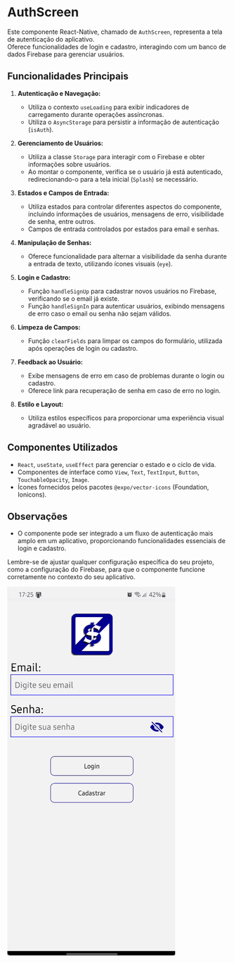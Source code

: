 # AuthScreen

Este componente React-Native, chamado de `AuthScreen`, representa a tela de autenticação do aplicativo.  
Oferece funcionalidades de login e cadastro, interagindo com um banco de dados Firebase para gerenciar usuários.

## Funcionalidades Principais

1. **Autenticação e Navegação:**
   - Utiliza o contexto `useLoading` para exibir indicadores de carregamento durante operações assíncronas.
   - Utiliza o `AsyncStorage` para persistir a informação de autenticação (`isAuth`).

2. **Gerenciamento de Usuários:**
   - Utiliza a classe `Storage` para interagir com o Firebase e obter informações sobre usuários.
   - Ao montar o componente, verifica se o usuário já está autenticado, redirecionando-o para a tela inicial (`Splash`) se necessário.

3. **Estados e Campos de Entrada:**
   - Utiliza estados para controlar diferentes aspectos do componente, incluindo informações de usuários, mensagens de erro, visibilidade de senha, entre outros.
   - Campos de entrada controlados por estados para email e senhas.

4. **Manipulação de Senhas:**
   - Oferece funcionalidade para alternar a visibilidade da senha durante a entrada de texto, utilizando ícones visuais (`eye`).

5. **Login e Cadastro:**
   - Função `handleSignUp` para cadastrar novos usuários no Firebase, verificando se o email já existe.
   - Função `handleSignIn` para autenticar usuários, exibindo mensagens de erro caso o email ou senha não sejam válidos.

6. **Limpeza de Campos:**
   - Função `clearFields` para limpar os campos do formulário, utilizada após operações de login ou cadastro.

7. **Feedback ao Usuário:**
   - Exibe mensagens de erro em caso de problemas durante o login ou cadastro.
   - Oferece link para recuperação de senha em caso de erro no login.

8. **Estilo e Layout:**
   - Utiliza estilos específicos para proporcionar uma experiência visual agradável ao usuário.

## Componentes Utilizados

- `React`, `useState`, `useEffect` para gerenciar o estado e o ciclo de vida.
- Componentes de interface como `View`, `Text`, `TextInput`, `Button`, `TouchableOpacity`, `Image`.
- Ícones fornecidos pelos pacotes `@expo/vector-icons` (Foundation, Ionicons).

## Observações

- O componente pode ser integrado a um fluxo de autenticação mais amplo em um aplicativo, proporcionando funcionalidades essenciais de login e cadastro.

Lembre-se de ajustar qualquer configuração específica do seu projeto, como a configuração do Firebase, para que o componente funcione corretamente no contexto do seu aplicativo.

![Auth screen](asset/auth.png)